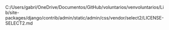 C:/Users/gabri/OneDrive/Documentos/GitHub/voluntarios/venvoluntarios/Lib/site-packages/django/contrib/admin/static/admin/css/vendor/select2/LICENSE-SELECT2.md